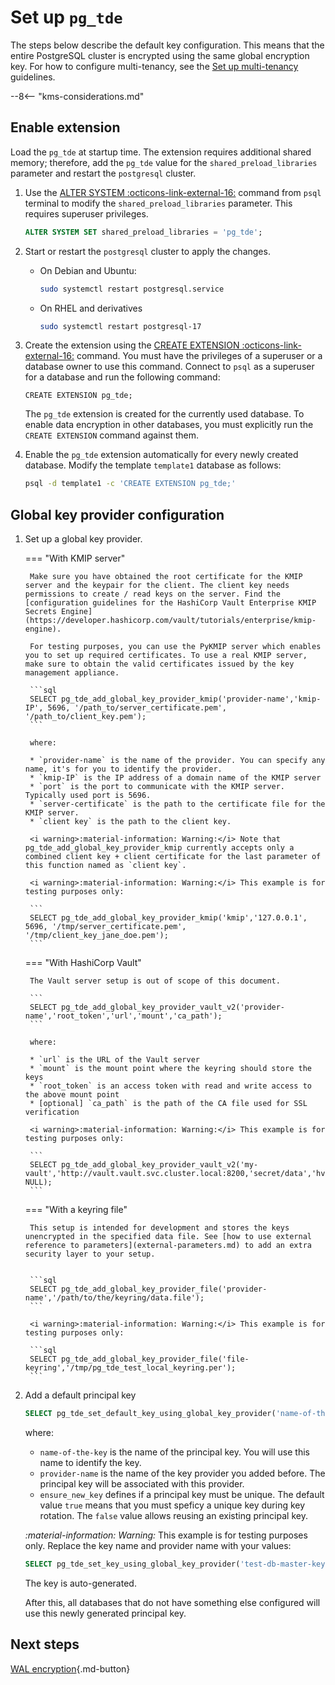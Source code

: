 # Set up `pg_tde`

The steps below describe the default key configuration. This means that the entire PostgreSQL cluster is encrypted using the same global encryption key. For how to configure multi-tenancy, see the [Set up multi-tenancy](multi-tenant-setup.md) guidelines.

--8<-- "kms-considerations.md"

## Enable extension

Load the `pg_tde` at startup time. The extension requires additional shared memory; therefore, add the `pg_tde` value for the `shared_preload_libraries` parameter and restart the `postgresql` cluster.

1. Use the [ALTER SYSTEM :octicons-link-external-16:](https://www.postgresql.org/docs/current/sql-altersystem.html) command from `psql` terminal to modify the `shared_preload_libraries` parameter. This requires superuser privileges. 

    ```sql
    ALTER SYSTEM SET shared_preload_libraries = 'pg_tde';
    ```

2. Start or restart the `postgresql` cluster to apply the changes.

    * On Debian and Ubuntu:    

       ```sh
       sudo systemctl restart postgresql.service
       ```
    
    * On RHEL and derivatives

       ```sh
       sudo systemctl restart postgresql-17
       ```

3. Create the extension using the [CREATE EXTENSION :octicons-link-external-16:](https://www.postgresql.org/docs/current/sql-createextension.html) command. You must have the privileges of a superuser or a database owner to use this command. Connect to `psql` as a superuser for a database and run the following command:

    ```
    CREATE EXTENSION pg_tde;
    ```
    
    The `pg_tde` extension is created for the currently used database. To enable data encryption in other databases, you must explicitly run the `CREATE EXTENSION` command against them. 

4. Enable the `pg_tde` extension automatically for every newly created database. Modify the template `template1` database as follows: 

    ```sh
    psql -d template1 -c 'CREATE EXTENSION pg_tde;'
    ```

## Global key provider configuration

1. Set up a global key provider.

    === "With KMIP server"

        Make sure you have obtained the root certificate for the KMIP server and the keypair for the client. The client key needs permissions to create / read keys on the server. Find the [configuration guidelines for the HashiCorp Vault Enterprise KMIP Secrets Engine](https://developer.hashicorp.com/vault/tutorials/enterprise/kmip-engine).
        
        For testing purposes, you can use the PyKMIP server which enables you to set up required certificates. To use a real KMIP server, make sure to obtain the valid certificates issued by the key management appliance. 

        ```sql
        SELECT pg_tde_add_global_key_provider_kmip('provider-name','kmip-IP', 5696, '/path_to/server_certificate.pem', '/path_to/client_key.pem');
        ```

        where:

        * `provider-name` is the name of the provider. You can specify any name, it's for you to identify the provider.
        * `kmip-IP` is the IP address of a domain name of the KMIP server
        * `port` is the port to communicate with the KMIP server. Typically used port is 5696.
        * `server-certificate` is the path to the certificate file for the KMIP server.
        * `client key` is the path to the client key.

        <i warning>:material-information: Warning:</i> Note that pg_tde_add_global_key_provider_kmip currently accepts only a combined client key + client certificate for the last parameter of this function named as `client key`.

        <i warning>:material-information: Warning:</i> This example is for testing purposes only:

        ```
        SELECT pg_tde_add_global_key_provider_kmip('kmip','127.0.0.1', 5696, '/tmp/server_certificate.pem', '/tmp/client_key_jane_doe.pem');
        ```

    === "With HashiCorp Vault"

        The Vault server setup is out of scope of this document.

        ```
        SELECT pg_tde_add_global_key_provider_vault_v2('provider-name','root_token','url','mount','ca_path');
        ``` 

        where: 

        * `url` is the URL of the Vault server
        * `mount` is the mount point where the keyring should store the keys
        * `root_token` is an access token with read and write access to the above mount point
        * [optional] `ca_path` is the path of the CA file used for SSL verification

        <i warning>:material-information: Warning:</i> This example is for testing purposes only:

        ```
        SELECT pg_tde_add_global_key_provider_vault_v2('my-vault','http://vault.vault.svc.cluster.local:8200,'secret/data','hvs.zPuyktykA...example...ewUEnIRVaKoBzs2', NULL);
        ```

    === "With a keyring file"

        This setup is intended for development and stores the keys unencrypted in the specified data file. See [how to use external reference to parameters](external-parameters.md) to add an extra security layer to your setup.
  

        ```sql
        SELECT pg_tde_add_global_key_provider_file('provider-name','/path/to/the/keyring/data.file');
        ```

        <i warning>:material-information: Warning:</i> This example is for testing purposes only:

        ```sql
        SELECT pg_tde_add_global_key_provider_file('file-keyring','/tmp/pg_tde_test_local_keyring.per');
        ```
       
       
2. Add a default principal key

    ```sql
    SELECT pg_tde_set_default_key_using_global_key_provider('name-of-the-key','provider-name','ensure_new_key');
    ```

    where:

    * `name-of-the-key` is the name of the principal key. You will use this name to identify the key.
    * `provider-name` is the name of the key provider you added before. The principal key will be associated with this provider.
    * `ensure_new_key` defines if a principal key must be unique. The default value `true` means that you must speficy a unique key during key rotation. The `false` value allows reusing an existing principal key.

    <i warning>:material-information: Warning:</i> This example is for testing purposes only. Replace the key name and provider name with your values:

    ```sql
    SELECT pg_tde_set_key_using_global_key_provider('test-db-master-key','file-vault','ensure_new_key');
    ```

    The key is auto-generated.

    After this, all databases that do not have something else configured will use this newly generated principal key.

## Next steps

[WAL encryption](wal-encryption.md){.md-button}
 

